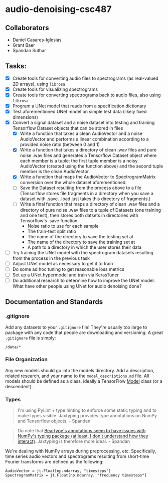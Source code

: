 # audio-denoising-csc487
## Collaborators

- Daniel Casares-Iglesias
- Grant Baer
- Spandan Suthar

## Tasks: 

- [X] Create tools for converting audio files to spectrograms (as real-valued 2D arrays), using `librosa`
- [X] Create tools for visualizing spectrograms 
- [X] Create tools for converting spectrograms back to audio files, also using `librosa`
- [X] Program a UNet model that reads from a specification dictionary
- [X] Test aforementioned UNet model on simple test data (likely fixed dimensions)
- [X] Convert a signal dataset and a noise dataset into testing and training Tensorflow Dataset objects that can be stored in files
    - [X] Write a function that takes a clean AudioVector and a noise AudioVector and performs a linear combination according to a provided noise ratio (between 0 and 1)
    - [X] Write a function that takes a directory of clean .wav files and pure noise .wav files and generates a Tensorflow Dataset object where each member is a tuple: the first tuple member is a noisy AudioVector (created using the function above) and the second tuple member is the clean AudioVector.
    - [X] Write a function that maps the AudioVector to SpectrogramMatrix conversion over the whole dataset aforementioned.
    - [ ] Save the Dataset resulting from the process above to a file (Tensorflow stores file fragments in a directory when you save a dataset with .save. .load just takes this directory of fragments.)
    - [ ] Write a final function that maps a directory of clean .wav files and a directory of pure noise .wav files to a tuple of Datasets (one training and one test), then stores both datsets in directories with Tensorflow's .save function.
        - Noise ratio to use for each sample
        - The train-test split ratio
        - The name of the directory to save the testing set at
        - The name of the directory to save the training set at
        - A path to a directory in which the user stores their data
- [ ] Try training the UNet model with the spectrogram datasets resulting from the process in the previous task
- [ ] Adjust UNet model as necessary to get it to train
- [ ] Do some ad hoc tuning to get reasonable loss metrics
- [ ] Set up a UNet hypermodel and train via KerasTuner
- [ ] Do additional research to determine how to improve the UNet model. What have other people using UNet for audio denoising done?

## Documentation and Standards

### .gitignore
Add any datasets to your `.gitignore` file! They're usually too large to package with any code that people are downloading and versioning. A great `.gitignore` file is simply:

```
/data/*
```

### File Organization
Any new models should go into the models directory. Add a description, related research, and your name to the `model_descriptions.md` file. All models should be defined as a class, ideally a TensorFlow [Model](https://www.tensorflow.org/guide/keras/making_new_layers_and_models_via_subclassing) class (or a descendent).

### Types
> I'm using PyLint + type hinting to enforce some static typing and to make types visible. Jaxtyping provides type annotations on NumPy and Tensorflow objects. - Spandan 

> Do note that [Beartype's annotations seem to have issues with NumPy's typing package (at least, I don't understand how they interact)](https://github.com/beartype/beartype/issues/334). Jaxtyping is therefore more ideal. - Spandan 

We're dealing with NumPy arrays during preprocessing, etc. Specifically, time series audio vectors and spectrograms resulting from short-time Fourier transforms are defined as the following:

```python3 
AudioVector = jt.Float[np.ndarray, "timesteps"]
SpectrogramMatrix = jt.Float[np.ndarray, "frequency timesteps"]
```

